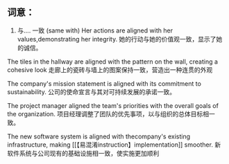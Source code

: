 ## 词意：
1. 与.... 一致 (same with)
Her actions are aligned with her values,demonstrating her integrity.
她的行动与她的价值观一致，显示了她的诚信。

The tiles in the hallway are aligned with the pattern on the wall, creating a cohesive look
走廊上的瓷砖与墙上的图案保持一致，营造出一种连贯的外观

The company's mission statement is aligned with its commitment to sustainability.
公司的使命宣言与其对可持续发展的承诺一致。

The project manager aligned the team's priorities with the overall goals of the organization.
项目经理调整了团队的优先事项，以与组织的总体目标相一致。

The new software system is aligned with thecompany's existing infrastructure, making [[【易混淆instruction】implementation]] smoother.
新软件系统与公司现有的基础设施相一致，使实施更加顺利
